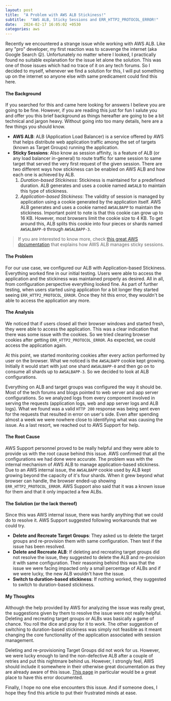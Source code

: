 ```yaml
---
layout: post
title:  "A Problem with AWS ALB Stickiness!"
subtitle:  "AWS ALB, Sticky Sessions and ERR_HTTP2_PROTOCOL_ERROR!"
date:   2024-02-17 16:05:02 +0530
categories: aws
---
```


Recently we encountered a strange issue while working with AWS ALB. Like any "pro" developer, my first reaction was to scavenge the internet (aka Google Search 😛). Unfortunately no matter where I looked, I practically found no suitable explanation for the issue let alone the solution. This was one of those issues which had no trace of it on any tech forums. So I decided to myself, whenever we find a solution for this, I will put something up on the internet so anyone else with same predicament could find this here.

#### The Background
If you searched for this and came here looking for answers I believe you are going to be fine. However, if you are reading this just for fun I salute you and offer you this brief background as things hereafter are going to be a bit technical and jargon heavy. Without going into too many details, here are a few things you should know.
- **AWS ALB**: ALB (Application Load Balancer) is a service offered by AWS that helps distribute web application traffic among the set of targets (known as Target Groups) running the application.
- **Sticky Sessions**: Also know as session affinity, is a feature of ALB (or any load balancer in-general) to route traffic for same session to same target that served the very first request of the given session. There are two different ways how stickiness can be enabled on AWS ALB and how each one is achieved by ALB.
  1. *Duration-based Stickiness*: Stickiness is maintained for a predefined duration. ALB generates and uses a cookie named `AWSALB` to maintain this type of stickiness.
  2. *Application-based Stickiness*: The validity of session is managed by application using a cookie generated by the application itself. AWS ALB generates and uses a cookie named `AWSALBAPP` to maintain the stickiness. Important point to note is that this cookie can grow up to 16 KB. However, most browsers limit the cookie size to 4 KB. To get around this, ALB splits this cookie into four pieces or shards named `AWSALBAPP-0` through `AWSALBAPP-3`.

> If you are interested to know more, check [this great AWS documentation](https://docs.aws.amazon.com/elasticloadbalancing/latest/application/sticky-sessions.html) that explains how AWS ALB manages sticky sessions.

#### The Problem
For our use case, we configured our ALB with Application-based Stickiness. Everything worked fine in our initial testing. Users were able to access the application and the stickiness was maintained properly as desired. All in all, from configuration perspective everything looked fine. As part of further testing, when users started using application for a bit longer they started seeing `ERR_HTTP2_PROTOCOL_ERROR`. Once they hit this error, they wouldn't be able to access the application any more.

#### The Analysis
We noticed that if users closed all their browser windows and started fresh, they were able to access the application. This was a clear indication that there was some issue with the cookies. So we tried clearing browser cookies after getting `ERR_HTTP2_PROTOCOL_ERROR`. As expected, we could access the application again.

At this point, we started monitoring cookies after every action performed by user on the browser. What we noticed is the `AWSALBAPP` cookie kept growing. Initially it would start with just one shard `AWSALBAPP-0` and then go on to consume all shards up to `AWSALBAPP-3`. So we decided to look at ALB configurations.

Everything on ALB and target groups was configured the way it should be. Most of the tech forums and blogs pointed to web server and app server configurations. So we analyzed logs from every component involved in serving the requests (application logs, web and app server logs and ALB logs). What we found was a valid `HTTP 200` response was being sent even for the requests that resulted in error on user's side. Even after spending almost a week we were nowhere close to identifying what was causing the issue. As a last resort, we reached out to AWS Support for help.

#### The Root Cause
AWS Support personnel proved to be really helpful and they were able to provide us with the root cause behind this issue. AWS confirmed that all the configurations we had done were accurate. The problem was with the internal mechanism of AWS ALB to manage application-based stickiness. Due to an AWS internal issue, the `AWSALBAPP` cookie used by ALB kept growing beyond the capacity of it's four shards. When it grew beyond what browser can handle, the browser ended-up showing `ERR_HTTP2_PROTOCOL_ERROR`. AWS Support also said that it was a known issue for them and that it only impacted a few ALBs.

#### The Solution (or the lack thereof)
Since this was AWS internal issue, there was hardly anything that we could do to resolve it. AWS Support suggested following workarounds that we could try.
- **Delete and Recreate Target Groups**: They asked us to delete the target groups and re-provision them with same configuration. Then test if the issue has been resolved.
- **Delete and Recreate ALB**: If deleting and recreating target groups did not resolve the issue, they suggested to delete the ALB and re-provision it with same configuration. Their reasoning behind this was that the issue we were facing impacted only a small percentage of ALBs and if we were lucky, the new ALB wouldn't have the issue.
- **Switch to duration-based stickiness**: If nothing worked, they suggested to switch to duration-based stickiness.

#### My Thoughts
Although the help provided by AWS for analyzing the issue was really great, the suggestions given by them to resolve the issue were not really helpful. Deleting and recreating target groups or ALBs was basically a game of chance. You roll the dice and pray for it to work. The other suggestion of switching to duration-based stickiness was simply not feasible as it meant changing the core functionality of the application associated with session management.

Deleting and re-provisioning Target Groups did not work for us. However, we were lucky enough to land the non-defective ALB after a couple of retries and put this nightmare behind us. However, I strongly feel, AWS should include it somewhere in their otherwise great documentation as they are already aware of this issue. [This page](https://docs.aws.amazon.com/elasticloadbalancing/latest/application/load-balancer-troubleshooting.html) in particular would be a great place to have this error documented.

Finally, I hope no one else encounters this issue. And if someone does, I hope they find this article to put their frustrated minds at ease.
